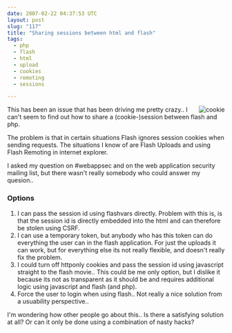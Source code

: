 ```yaml
---
date: 2007-02-22 04:37:53 UTC
layout: post
slug: "117"
title: "Sharing sessions between html and flash"
tags:
  - php
  - flash
  - html
  - upload
  - cookies
  - remoting
  - sessions

---
```

<p><img src="https://upload.wikimedia.org/wikipedia/commons/thumb/9/9a/Choco_chip_cookie.jpg/275px-Choco_chip_cookie.jpg" alt="cookie" style="float:right"/>This has been an issue that has been driving me pretty crazy.. I can't seem to find out how to share a (cookie-)session between flash and php.</p>

<p>The problem is that in certain situations Flash ignores session cookies when sending requests. The situations I know of are Flash Uploads and using Flash Remoting in internet explorer.</p>

<p>I asked my question on #webappsec and on the web application security mailing list,  but there wasn't really somebody who could answer my quesion..</p>

<h3>Options</h3>
<ol>
  <li>I can pass the session id using flashvars directly. Problem with this is, is that the session id is directly embedded into the html and can therefore be stolen using CSRF.</li>
  <li>I can use a temporary token, but anybody who has this token can do everything the user can in the flash application. For just the uploads it can work, but for everything else its not really flexible, and doesn't really fix the problem.</li>
  <li>I could turn off httponly cookies and pass the session id using javascript straight to the flash movie.. This could be me only option, but I dislike it because its not as transparent as it should be and requires additional logic using javascript and flash (and php).</li>
  <li>Force the user to login when using flash.. Not really a nice solution from a usuability perspective..</li>
</ol>

<p>I'm wondering how other people go about this.. Is there a satisfying solution at all? Or can it only be done using a combination of nasty hacks?</p>
